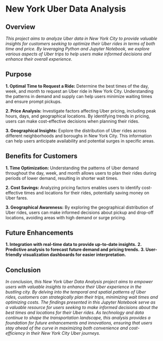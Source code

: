 # New York Uber Data Analysis

## Overview

*This project aims to analyze Uber data in New York City to provide valuable insights for customers seeking to optimize their Uber rides in terms of both time and price. By leveraging Python and Jupyter Notebook, we explore various aspects of Uber trips to help users make informed decisions and enhance their overall experience.*

## Purpose

**1. Optimal Time to Request a Ride:** Determine the best times of the day, week, and month to request an Uber ride in New York City. Understanding the patterns in demand and supply can help users minimize waiting times and ensure prompt pickups.

**2. Price Analysis:** Investigate factors affecting Uber pricing, including peak hours, days, and geographical locations. By identifying trends in pricing, users can make cost-effective decisions when planning their rides.

**3. Geographical Insights:** Explore the distribution of Uber rides across different neighborhoods and boroughs in New York City. This information can help users anticipate availability and potential surges in specific areas.

## Benefits for Customers

**1. Time Optimization:** 
Understanding the patterns of Uber demand throughout the day, week, and month allows users to plan their rides during periods of lower demand, resulting in shorter wait times.

**2. Cost Savings:** 
Analyzing pricing factors enables users to identify cost-effective times and locations for their rides, potentially saving money on Uber fares.

**3. Geographical Awareness:** 
By exploring the geographical distribution of Uber rides, users can make informed decisions about pickup and drop-off locations, avoiding areas with high demand or surge pricing.

## Future Enhancements

**1. Integration with real-time data to provide up-to-date insights.**
**2. Predictive analysis to forecast future demand and pricing trends.**
**3. User-friendly visualization dashboards for easier interpretation.**

## Conclusion

*In conclusion, this New York Uber Data Analysis project aims to empower users with valuable insights to enhance their Uber experience in the bustling city. By delving into the temporal and spatial patterns of Uber rides, customers can strategically plan their trips, minimizing wait times and optimizing costs. The findings presented in this Jupyter Notebook serve as a valuable resource for users seeking to make informed decisions about the best times and locations for their Uber rides. As technology and data continue to shape the transportation landscape, this analysis provides a foundation for future enhancements and innovations, ensuring that users stay ahead of the curve in maximizing both convenience and cost-efficiency in their New York City Uber journeys.*
